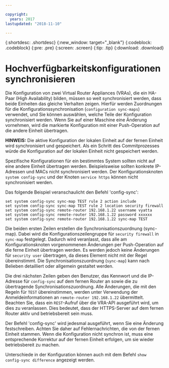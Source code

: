 ```yaml
---

copyright:
  years: 2017
lastupdated: "2018-11-10"

---
```


{:shortdesc: .shortdesc}
{:new_window: target="_blank"}
{:codeblock: .codeblock}
{:pre: .pre}
{:screen: .screen}
{:tip: .tip}
{:download: .download}

# Hochverfügbarkeitskonfigurationen synchronisieren
Die Konfiguration von zwei Virtual Router Appliances (VRAs), die ein HA-Paar (High Availability) bilden, müssen so weit synchronisiert werden, dass beide Einheiten das gleiche Verhalten zeigen. Hierfür werden Zuordnungen für die Konfigurationssynchronisation (`configuration sync-maps`) verwendet, und Sie können auswählen, welche Teile der Konfiguration synchronisiert werden. Wenn Sie auf einer Maschine eine Änderung vornehmen, wird die markierte Konfiguration mit einer Push-Operation auf die andere Einheit übertragen.

**HINWEIS:** Die aktive Konfiguration der lokalen Einheit auf der fernen Einheit wird synchronisiert und gespeichert. Als ein Schritt des Commitprozesses würde die Konfiguration auf der lokalen Einheit nicht gespeichert werden. 

Spezifische Konfigurationen für ein bestimmtes System sollten nicht auf eine andere Einheit übertragen werden. Beispielsweise sollten konkrete IP-Adressen und MACs nicht synchronisiert werden. Der Konfigurationsknoten `system config-sync` und der Knoten `service https` können nicht synchronisiert werden.

Das folgende Beispiel veranschaulicht den Befehl 'config-sync':

```
set system config-sync sync-map TEST rule 2 action include
set system config-sync sync-map TEST rule 2 location security firewall
set system config-sync remote-router 192.168.1.22 username vyatta
set system config-sync remote-router 192.168.1.22 password xxxxxx
set system config-sync remote-router 192.168.1.22 sync-map TEST
```

Die beiden ersten Zeilen erstellen die Synchronisationszuordnung (sync-map). Dabei wird die Konfigurationszeilengruppe für `security firewall` in `sync-map` festgelegt. Dadurch wird veranlasst, dass alle am Konfigurationsknoten vorgenommenen Änderungen per Push-Operation auf die ferne Einheit übertragen werden. Es werden jedoch keine Änderungen für `security user` übertragen, da dieses Element nicht mit der Regel übereinstimmt. Die Synchronisationszuordnung (`sync-map`) kann nach Belieben detailliert oder allgemein gestaltet werden.

Die drei nächsten Zeilen geben den Benutzer, das Kennwort und die IP-Adresse für `config-sync` auf dem fernen Router an sowie die zu übertragende Synchronisationszuordnung. Alle Änderungen, die mit den Regeln für `TEST` übereinstimmen, werden unter Verwendung der Anmeldeinformationen an `remote-router 192.168.1.22` übermittelt. Beachten Sie, dass ein `REST`-Aufruf über die VRA-API ausgeführt wird, um dies zu veranlassen. Dies bedeutet, dass der HTTPS-Server auf dem fernen Router aktiv und betriebsbereit sein muss.

Der Befehl 'config-sync' wird jedesmal ausgeführt, wenn Sie eine Änderung festschreiben. Achten Sie daher auf Fehlernachrichten, die von der fernen Einheit stammen. Wenn die Konfiguration nicht synchron ist, muss eine entsprechende Korrektur auf der fernen Einheit erfolgen, um sie wieder betriebsbereit zu machen.

Unterschiede in der Konfiguration können auch mit dem Befehl `show config-sync difference` angezeigt werden.
